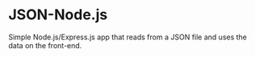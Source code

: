 # JSON-Node.js
Simple Node.js/Express.js app that reads from a JSON file and uses the data on the front-end.
